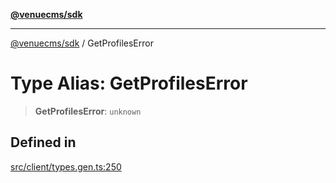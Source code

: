[**@venuecms/sdk**](../README.md)

***

[@venuecms/sdk](../README.md) / GetProfilesError

# Type Alias: GetProfilesError

> **GetProfilesError**: `unknown`

## Defined in

[src/client/types.gen.ts:250](https://github.com/venuecms/sdk/blob/9f424838248e075a67e07d707346eff5c77f61ea/src/client/types.gen.ts#L250)
